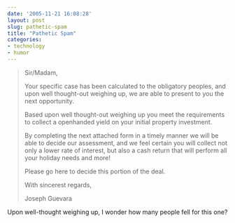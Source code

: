```yaml
---
date: '2005-11-21 16:08:28'
layout: post
slug: pathetic-spam
title: "Pathetic Spam"
categories:
- technology
- humor
---
```


> Sir/Madam,
>
> Your specific case has been calculated to the obligatory peoples, and upon well thought-out weighing up, we are able to present to you the next opportunity.
>
> Based upon well thought-out weighing up you meet the requirements to collect a openhanded yield on your initial property investment.
>
> By completing the next attached form in a timely manner we will be able to decide our assessment, and we feel certain you will collect not only a lower rate of interest, but also a cash return that will perform all your holiday needs and more!
>
> Please go here to decide this portion of the deal.
>
> With sincerest regards,
>
> Joseph Guevara

Upon well-thought weighing up, I wonder how many people fell for this one?
